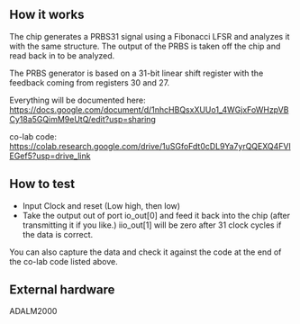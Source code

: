 <!---

This file is used to generate your project datasheet. Please fill in the information below and delete any unused
sections.

You can also include images in this folder and reference them in the markdown. Each image must be less than
512 kb in size, and the combined size of all images must be less than 1 MB.
-->

## How it works
The chip generates a PRBS31 signal using a Fibonacci LFSR and analyzes it with the same structure. The output of the PRBS is taken off the chip and read back in to be analyzed.  

The PRBS generator is based on a 31-bit linear shift register with the feedback coming from registers 30 and 27.

Everything will be documented here: <https://docs.google.com/document/d/1nhcHBQsxXUUo1_4WGjxFoWHzpVBCy18a5GQimM9eUtQ/edit?usp=sharing>

co-lab code: <https://colab.research.google.com/drive/1uSGfoFdt0cDL9Ya7yrQQEXQ4FVlEGef5?usp=drive_link>

## How to test
- Input Clock and reset (Low high, then low)
- Take the output out of port io_out[0] and feed it back into the chip (after transmitting it if you like.) iio_out[1] will be zero after 31 clock cycles  if the data is correct.

You can also capture the data and check it against the code at the end of the co-lab code listed above.

## External hardware
ADALM2000